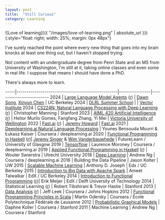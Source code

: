 ```yaml
---
layout: post
title:  "Still Curious"
category: Learning
---
```


![Love of learning]({{ "/images/love-of-learning.png" | absolute_url }}){:style="float: right; width: 25%; margin: 0px 48px"}

I've surely reached the point where every new thing that goes into my brain knocks at least one thing out, but I haven't stopped trying.

Not content with an undergraduate degree from Penn State and an MS from University of Washington, I'm still at it, taking online classes and even some in real life. I suppose that means I should have done a PhD.

There's always more to learn.

-----|---------------------------------------------------|----------------|--------------------------
2024 | [Large Language Model Agents][31]      ([r][209]) | [Dawn Song][33], [Xinyun Chen][34] | UC Berkeley
2024 | [DLRL Summer School][24]                          |                | [Vector Institute][23]
2024 | [CS224N: Natural Language Processing with Deep Learning][35] ([r][207]) | Christopher Manning | Stanford
2023 | [AIML 420 Artificial Intelligence][22] ([r][208]) | Heitor Murilo Gomes, Fangfang Zhang, Yi Mei | [Victoria University of Wellington][21]
2022 | [Fast.ai][26]  ([r][206])                              | [Jeremy Howard][25]  | [Fast.ai][26]
2021 | [Deeplearning.ai Natural Language Processing][13] | Younes Bensouda Mourri & Łukasz Kaiser | Coursera / deeplearning.ai
2020 | [Functional Programming in Haskell][10] ([r][205])| [Jeremy Singer][11] & [Wim Vanderbauwhede][12] | FutureLearn / University of Glasgow
2019 | [Tensorflow][9]                                   | Laurence Moroney | Coursera / deeplearning.ai
2019 | [Applied Functional Programming in Haskell][8] ([r][204])    | Wouter Swierstra | Utrecht University
2018 | [Deep Learning][7]                                | Andrew Ng                          | Coursera / deeplearning.ai
2016 | Building the Data Pipeline                        | Jason Kolter                       | UW
2015 | [Scalable Machine Learning][6]                    | Anthony D. Joseph                  | Edx / UC Berkeley
2015 | [Introduction to Big Data with Apache Spark][5]   | Ameet Talwalkar                    | EdX / UC Berkeley
2014 | [Introduction to Functional Programming][4] ([r][201])| Erik Meijer                        | EdX / Delft University of Technology
2014 | Statistical Learning ([r][203])                    | Robert Tibshirani & Trevor Hastie  | Stanford
2013 | [Data Analysis][3] ([r][202])                         | Jeff Leek                          | Coursera / Johns Hopkins
2012 | [Functional Programming Principles in Scala][2]   | Martin Odersky | Coursera / École Polytechnique Fédérale de Lausanne
2012 | [Probabilistic Graphical Models][1]               | Daphne Koller  | Coursera / Stanford
2011 | Machine Learning                                  | Andrew Ng      | Coursera / Stanford


[1]: https://coursera.org/share/291f8895c2aedf02983806d51be7a340
[2]: https://www.coursera.org/api/legacyCertificates.v1/spark/statementOfAccomplishment/308~132487/pdf
[3]: https://www.coursera.org/api/legacyCertificates.v1/spark/statementOfAccomplishment/294~132487/pdf
[4]: https://s3.amazonaws.com/verify.edx.org/downloads/6d793ce6316f456bb96057e2165cf9cb/Certificate.pdf
[5]: https://s3.amazonaws.com/verify.edx.org/downloads/4cfe519b12b34763927ff7d29f46657d/Certificate.pdf
[6]: https://s3.amazonaws.com/verify.edx.org/downloads/e9dd813230544af5ab7fb884b117acac/Certificate.pdf
[7]: https://coursera.org/share/291f8895c2aedf02983806d51be7a340
[8]: https://uu-afp.github.io/
[9]: https://coursera.org/share/34384747e89671f0d4164874f4e47500
[10]: https://www.futurelearn.com/courses/functional-programming-haskell
[11]: http://dcs.gla.ac.uk/~jsinger
[12]: http://www.dcs.gla.ac.uk/~wim/
[13]: https://www.deeplearning.ai/courses/natural-language-processing-specialization/
[21]: https://www.wgtn.ac.nz/explore/postgraduate-subjects/postgraduate-artificial-intelligence/qualifications
[22]: https://www.wgtn.ac.nz/courses/aiml/420/2023/offering?crn=33065
[23]: https://vectorinstitute.ai/
[24]: https://dlrl.ca/
[25]: https://jeremy.fast.ai/
[26]: https://www.fast.ai/
[31]: https://llmagents-learning.org/f24
[33]: https://dawnsong.io/
[34]: https://jungyhuk.github.io/
[35]: https://web.stanford.edu/class/archive/cs/cs224n/cs224n.1244/


[101]: http://digitheadslabnotebook.blogspot.com/2011/10/stanford-machine-learning-class.html
[102]: http://digitheadslabnotebook.blogspot.com/2012/03/probabilistic-graphical-models.html
[103]: http://digitheadslabnotebook.blogspot.com/2012/11/functional-programming-in-scala.html
[104]: http://digitheadslabnotebook.blogspot.com/2013/02/data-analysis-class.html
[105]: http://digitheadslabnotebook.blogspot.com/2014/01/online-class-on-statistical-learning.html
[106]: http://digitheadslabnotebook.blogspot.com/2015/01/haskell-class-wrap-up.html
[107]: http://digitheadslabnotebook.blogspot.com/2015/07/scalable-machine-learning-with-spark.html


[201]: https://github.com/cbare/FP101x
[202]: https://github.com/cbare/data-analysis-class
[203]: https://github.com/cbare/statistical-learning-class
[204]: https://github.com/cbare/afp-school
[205]: https://github.com/cbare/flhaskell
[206]: https://github.com/cbare/fastai-class
[207]: https://github.com/cbare/NLP-with-deep-learning
[208]: https://github.com/cbare/ai-420
[209]: https://github.com/cbare/llm-agents-mooc-2024
